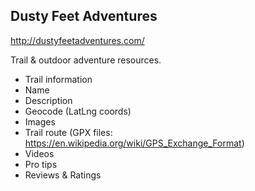 ## Dusty Feet Adventures

http://dustyfeetadventures.com/

Trail & outdoor adventure resources.
 - Trail information
  - Name
  - Description
  - Geocode (LatLng coords)
  - Images
  - Trail route (GPX files: https://en.wikipedia.org/wiki/GPS_Exchange_Format)
  - Videos
  - Pro tips
  - Reviews & Ratings
